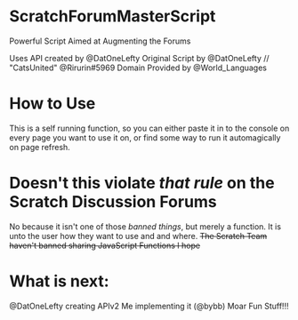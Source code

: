 # ScratchForumMasterScript

Powerful Script Aimed at Augmenting the Forums

Uses API created by @DatOneLefty
Original Script by @DatOneLefty // "CatsUnited" @Rirurin#5969
Domain Provided by @World_Languages

# How to Use
This is a self running function, so you can either paste it in to the console on every page you want to use it on, or find some way to run it automagically on page refresh.

# Doesn't this violate *that rule* on the Scratch Discussion Forums
No because it isn't one of those *banned things*, but merely a function. It is unto the user how they want to use and and where.
~~The Scratch Team haven't banned sharing JavaScript Functions I hope~~

# What is next:
@DatOneLefty creating APIv2
Me implementing it (@bybb)
Moar Fun Stuff!!!
